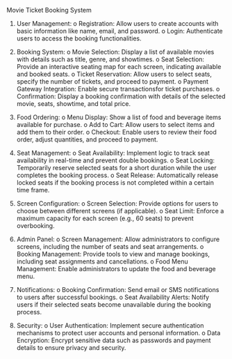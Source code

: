 Movie Ticket Booking System
1. User Management:
o Registration: Allow users to create accounts with basic information like name,
email, and password.
o Login: Authenticate users to access the booking functionalities.

3. Booking System:
o Movie Selection: Display a list of available movies with details such as title,
genre, and showtimes.
o Seat Selection: Provide an interactive seating map for each screen, indicating
available and booked seats.
o Ticket Reservation: Allow users to select seats, specify the number of tickets,
and proceed to payment.
o Payment Gateway Integration: Enable secure transactionsfor ticket purchases.
o Confirmation: Display a booking confirmation with details of the selected
movie, seats, showtime, and total price.

4. Food Ordering:
o Menu Display: Show a list of food and beverage items available for purchase.
o Add to Cart: Allow users to select items and add them to their order.
o Checkout: Enable users to review their food order, adjust quantities, and
proceed to payment.

5. Seat Management:
o Seat Availability: Implement logic to track seat availability in real-time and
prevent double bookings.
o Seat Locking: Temporarily reserve selected seats for a short duration while
the user completes the booking process.
o Seat Release: Automatically release locked seats if the booking process is not
completed within a certain time frame.

6. Screen Configuration:
o Screen Selection: Provide options for users to choose between different
screens (if applicable).
o Seat Limit: Enforce a maximum capacity for each screen (e.g., 60 seats) to
prevent overbooking.

7. Admin Panel:
o Screen Management: Allow administrators to configure screens, including the
number of seats and seat arrangements.
o Booking Management: Provide tools to view and manage bookings, including
seat assignments and cancellations.
o Food Menu Management: Enable administrators to update the food and
beverage menu.

8. Notifications:
o Booking Confirmation: Send email or SMS notifications to users after
successful bookings.
o Seat Availability Alerts: Notify users if their selected seats become unavailable
during the booking process.

9. Security:
o User Authentication: Implement secure authentication mechanisms to protect
user accounts and personal information.
o Data Encryption: Encrypt sensitive data such as passwords and payment
details to ensure privacy and security.
